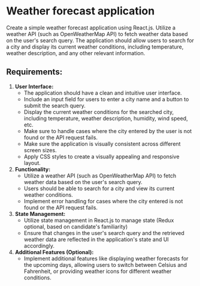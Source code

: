 # Weather forecast application

Create a simple weather forecast application using React.js. Utilize a weather API (such as OpenWeatherMap API) to fetch weather data based on the user's search query. The application should allow users to search for a city and display its current weather conditions, including temperature, weather description, and any other relevant information.

## **Requirements:**

1. **User Interface:**
    - The application should have a clean and intuitive user interface.
    - Include an input field for users to enter a city name and a button to submit the search query.
    - Display the current weather conditions for the searched city, including temperature, weather description, humidity, wind speed, etc.
    - Make sure to handle cases where the city entered by the user is not found or the API request fails.
    - Make sure the application is visually consistent across different screen sizes.
    - Apply CSS styles to create a visually appealing and responsive layout.
2. **Functionality:**
    - Utilize a weather API (such as OpenWeatherMap API) to fetch weather data based on the user's search query.
    - Users should be able to search for a city and view its current weather conditions.
    - Implement error handling for cases where the city entered is not found or the API request fails.
3. **State Management:**
    - Utilize state management in React.js to manage state (Redux optional, based on candidate's familiarity)
    - Ensure that changes in the user's search query and the retrieved weather data are reflected in the application's state and UI accordingly.
4. **Additional Features (Optional):**
    - Implement additional features like displaying weather forecasts for the upcoming days, allowing users to switch between Celsius and Fahrenheit, or providing weather icons for different weather conditions.
